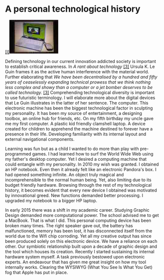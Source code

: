 # A personal technological history



<p><a href="#image-bibliography">[I]<img src="images/post4-1.jpg"></a></p>

Defining technology in our current innovation addicted society is important to establish critical awareness. In *A rant about technology* <a href="#bibliography">[3]</a> Ursula K. Le Guin frames it as the active human interference with the material world. Further elaborating that *We have been decentralised by a hundred and fifty years of ceaselessly expanding technical prowess that we think nothing less complex and showy than a computer or a jet bomber deserves to be called technology.* <a href="#bibliography">[3]</a> Comprehending technological diversity is important to use futuristic terminology. I will elaborate more about the digital devices that Le Guin illustrates in the latter of her sentence. The computer. This electronic machine has been the biggest technological factor in sculpting my personality. It has been my source of entertainment, a designing toolbox, an online hub for friends, etc. On my fifth birthday my uncle gave me my first computer. A plastic kid friendly clamshell laptop. A device created for children to apprehend the machine destined to forever have a presence in their life. Developing familiarity with its internal layout and external navigational components. 



Learning was fun but as a child I wanted to do more than play with pre-programmed games. I had learned how to surf the World Wide Web using my father's desktop computer. Yet I desired a computing machine that could entangle with my personality. In 2010 my wish was granted. I obtained an HP notebook. Even then it already felt like an electronic Pandora's box. I had opened something infinite. An object truly magical and incomprehensible to the normal human being. Yet, also limiting due to its budget friendly hardware. Browsing through the rest of my technological history, it becomes evident that every new device I obtained was motivated by innovational greed. New functions demanded better processing. I upgraded my notebook to a bigger HP laptop. 



In early 2015 there was a shift in my academic career. Studying Graphic Design demanded more computational power. The school advised me to get a MacBook. That is what I did. This personal computing device has been broken many times. The right speaker gave out, the battery has malfunctioned, memory has been lost, it has disconnected itself from the world due to the Wifi chip corroding. Yet all my creative output has since been produced solely on this electronic device. We have a reliance on each other. Our symbiotic relationship built upon a decade of graphic design and the tool which houses its creation. Recently I started sustaining its internal hardware system myself. A task previously bestowed upon electronic experts. An endeavour that has given me great insight on how my tool internally works. Clearing the WYSIWYG (What You See Is What You Get) fog that Apple has put in place.  
